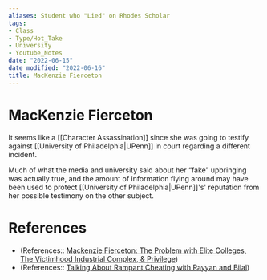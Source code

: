 ```yaml
---
aliases: Student who "Lied" on Rhodes Scholar
tags:
- Class
- Type/Hot_Take
- University
- Youtube_Notes
date: "2022-06-15"
date modified: "2022-06-16"
title: MacKenzie Fierceton
---
```


# MacKenzie Fierceton
It seems like a [[Character Assassination]] since she was going to testify against [[University of Philadelphia|UPenn]] in court regarding a different incident.

Much of what the media and university said about her “fake” upbringing was actually true, and the amount of information flying around may have been used to protect [[University of Philadelphia|UPenn]]'s' reputation from her possible testimony on the other subject.

# References
- (References:: [Mackenzie Fierceton: The Problem with Elite Colleges, The Victimhood Industrial Complex, & Privilege](https://youtu.be/z83xafelusc))
- (References:: [Talking About Rampant Cheating with Rayyan and Bilal](dayone://view?entryId=360922EC29464606B4E4F44037BB36B8))
